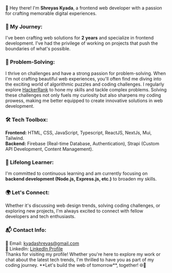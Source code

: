 👋 Hey there! I'm **Shreyas Kyada**, a frontend web developer with a passion for crafting memorable digital experiences.

<h3>🚀 My Journey:</h3>
I've been crafting web solutions for <strong>2 years</strong> and specialize in frontend development. I've had the privilege of working on projects that push the boundaries of what's possible.

<h3>🧠 Problem-Solving:</h3>
I thrive on challenges and have a strong passion for problem-solving. When I'm not crafting beautiful web experiences, you'll often find me diving into the exciting world of algorithmic puzzles and coding challenges. I regularly explore <a href="https://www.hackerrank.com/kyadashreyas" target="blank">HackerRank</a> to hone my skills and tackle complex problems. Solving these challenges not only fuels my curiosity but also sharpens my coding prowess, making me better equipped to create innovative solutions in web development.

<h3>🛠️ Tech Toolbox:</h3>
<strong>Frontend:</strong> HTML, CSS, JavaScript, Typescript, ReactJS, NextJs, Mui, Tailwind. <br />
<strong>Backend:</strong> Firebase (Real-time Database, Authentication), Strapi (Custom API Development, Content Management).

<h3>🌱 Lifelong Learner:</h3>
I'm committed to continuous learning and am currently focusing on <strong>backend development (Node.js, Express.js, etc.)</strong> to broaden my skills.

<h3>🌍 Let's Connect:</h3>
Whether it's discussing web design trends, solving coding challenges, or exploring new projects, I'm always excited to connect with fellow developers and tech enthusiasts.

<h3>📬 Contact Info:</h3>
📧 Email: <a href="mailto:kyadashreyas@gmail.com" target="blank">kyadashreyas@gmail.com</a> <br />
👔 LinkedIn: <a href="https://www.linkedin.com/in/shreyas-kyada-1aa93a235" target="blank">LinkedIn Profile</a>
<br />
Thanks for visiting my profile! Whether you're here to explore my work or chat about the latest tech trends, I'm thrilled to have you as part of my coding journey. **Let's build the web of tomorrow**, together! 🌐🚀
